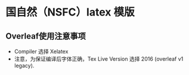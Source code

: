 # 国自然（NSFC）latex 模版


## Overleaf使用注意事项

- Compiler 选择 Xelatex
- 注意，为保证编译后字体正确，Tex Live Version 选择 2016 (overleaf v1 legacy).
